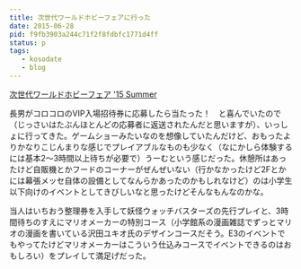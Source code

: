 ```yaml
---
title: 次世代ワールドホビーフェアに行った
date: 2015-06-28
pid: f9fb3903a244c71f2f8fdbfc1771d4ff
status: p
tags:
   - kosodate
   - blog
---
```


[次世代ワールドホビーフェア '15 Summer][1]

長男がコロコロのVIP入場招待券に応募したら当たった！　と喜んでいたので（じっさいはたぶんほとんどの応募者に返送されたんだと思いますが）、いっしょに行ってきた。ゲームショーみたいなのを想像していたんだけど、おもったよりかなりこじんまりな感じでプレイアブルなものも少なく（なにかしら体験するには基本2〜3時間以上待ちが必要で）うーむという感じだった。休憩所はあったけど自販機とかフードのコーナーがぜんぜいない（行かなかったけど2Fとかには幕張メッセ自体の設備としてなんらかあったのかもしれなけど）のは小学生以下向けのイベントとしてきびしいなと思ったけどそんなもんなのかな。

当人はいちおう整理券を入手して妖怪ウォッチバスターズの先行プレイと、3時間待ちのすえにマリオメーカーの特別コース（小学館系の漫画雑誌でずっとマリオの漫画を書いている沢田ユキオ氏のデザインコースだそう。E3のイベントでもやってたけどマリオメーカーはこういう仕込みコースでイベントできるのはおもしろい）をプレイして満足げだった。

[1]:	http://www.whobby.com/
